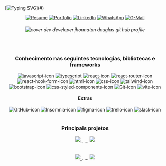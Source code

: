 [![Typing SVG](https://readme-typing-svg.herokuapp.com/?color=ffffff&size=26&center=true&vCenter=true&width=1000&lines=Olá!+Me+chamo+Jhonnatan+Douglas;Sou+estudante+de+Análise+e+Desenvolvimento+de+Sistemas;No+momento+estou+cursando+a+Kenzie+Academy+Brasil;Já+sou+um+Desenvolvedor+Front-End;Sou+de+Governador+Valadares,+Minas+Gerais;Seja+bem+vindo!;)](#)

<div align="center">
  
[![Resume](https://img.shields.io/badge/-Resume-%2346295A?style=for-the-badge&logo=readme&logoColor=white)](https://drive.google.com/file/d/1dYCGLxXzp6o13DsVq-Ypsv5HYn_fH1US/view?usp=sharing)
[![Portfolio](https://img.shields.io/badge/Portfolio-%23000000.svg?style=for-the-badge&logo=firefox&logoColor=#FF7139)](https://portfolio-jhonnatandev.vercel.app)
[![LinkedIn](https://img.shields.io/badge/LinkedIn-0077B5?style=for-the-badge&logo=linkedin&logoColor=white)](https://www.linkedin.com/in/jhonnatan-douglas-dev/)
[![WhatsApp](https://img.shields.io/badge/WhatsApp-25D366?style=for-the-badge&logo=whatsapp&logoColor=white)](https://api.whatsapp.com/send?phone=5533999328785&text=Olá,%20Jhonnatan!%20Tudo%20bem?%0D%0A%0D%0AFiquei%20interessado%20em%20sua%20experiência%20como%20Desenvolvedor.%20Gostaria%20de%20conversar%20mais%20sobre%20uma%20oportunidade%20de%20emprego%20em%20nossa%20empresa.%0D%0A%0D%0AAguardo%20seu%20retorno%20para%20marcarmos%20uma%20entrevista.%20Obrigado!%0D%0A%0D%0AAtenciosamente,%0D%0ARecrutador%20da%20Empresa)
[![G-Mail](https://img.shields.io/badge/Gmail-D14836?style=for-the-badge&logo=gmail&logoColor=white)](mailto:jhonnatanaraujodev@gmail.com?subject=Oportunidade%20de%20Emprego&body=Olá%20Jhonnatan,%0D%0A%0D%0AGostaríamos%20de%20conversar%20sobre%20uma%20oportunidade%20de%20emprego%20na%20nossa%20empresa.%0D%0A%0D%0AAtenciosamente,%0D%0AEquipe%20de%20Recrutamento)
  
</div>

<h6 align="center">
  <img alt="cover dev developer jhonnatan douglas git hub profile" src="https://i.postimg.cc/tTDvpxMw/jhonnatan-desenvolvedor-front-end.png"/>
</h6>
<br />

<div align="center">
  
### Conhecimento nas seguintes tecnologias, bibliotecas e frameworks

</div>

<div align="center">
    <img src="https://img.shields.io/badge/JavaScript-F7DF1E?style=for-the-badge&logo=javascript&logoColor=black" alt="javascript-icon">
    <img src="https://img.shields.io/badge/TypeScript-007ACC?style=for-the-badge&logo=typescript&logoColor=white" alt="typescript">
    <img src="https://img.shields.io/badge/React-20232A?style=for-the-badge&logo=react&logoColor=61DAFB" alt="react-icon">
    <img src="https://img.shields.io/badge/React_Router-CA4245?style=for-the-badge&logo=react-router&logoColor=white" alt="react-router-icon">
    <img src="https://img.shields.io/badge/React%20Hook%20Form-%23EC5990.svg?style=for-the-badge&logo=reacthookform&logoColor=white" alt="react-hook-form-icon">
    <img src="https://img.shields.io/badge/HTML5-E34F26?style=for-the-badge&logo=html5&logoColor=white" alt="html-icon">
    <img src="https://img.shields.io/badge/CSS3-1572B6?style=for-the-badge&logo=css3&logoColor=white" alt="css-icon">
    <img src="https://img.shields.io/badge/Tailwind_CSS-38B2AC?style=for-the-badge&logo=tailwind-css&logoColor=white" alt="tailwind-icon">
    <img src="https://img.shields.io/badge/Bootstrap-563D7C?style=for-the-badge&logo=bootstrap&logoColor=white" alt="bootstrap-icon">
    <img src="https://img.shields.io/badge/styled--components-DB7093?style=for-the-badge&logo=styled-components&logoColor=white" alt="css-styled-components-icon">
    <img src="https://img.shields.io/badge/Git-E34F26?style=for-the-badge&logo=git&logoColor=white" alt="Git-icon">
    <img src="https://img.shields.io/badge/Vite-B73BFE?style=for-the-badge&logo=vite&logoColor=FFD62E" alt="vite-icon">
</div>

<div align="center">
  
#### Extras

</div>

<div align="center">
    <img src="https://img.shields.io/badge/GitHub-100000?style=for-the-badge&logo=github&logoColor=white" alt="GitHub-icon">
    <img src="https://img.shields.io/badge/Insomnia-5849be?style=for-the-badge&logo=Insomnia&logoColor=white" alt="Insomnia-icon">
    <img src="https://img.shields.io/badge/Figma-F24E1E?style=for-the-badge&logo=figma&logoColor=white" alt="figma-icon">
    <img src="https://img.shields.io/badge/Trello-0052CC?style=for-the-badge&logo=trello&logoColor=white" alt="trello-icon">
    <img src="https://img.shields.io/badge/Slack-4A154B?style=for-the-badge&logo=slack&logoColor=white" alt="slack-icon">
</div>
<br />

<div align="center">

### Principais projetos
  
</div>

<div align="center">

<a href="https://github.com/grupo7-T17/kenzie-feed">
  <img style="margin-bottom: 0.75rem;" align="center" src="https://github-readme-stats.vercel.app/api/pin/?username=grupo7-T17&repo=kenzie-feed&theme=dark"/>
</a>
<span> ..... </span> 
<a href="https://github.com/Kenzie-Academy-Brasil-Developers/react-entrega-kenzie-hub_JhonnatanDouglas">
  <img style="margin-bottom: 0.75rem;" align="center" src="https://github-readme-stats.vercel.app/api/pin/?username=Kenzie-Academy-Brasil-Developers&repo=react-entrega-kenzie-hub_JhonnatanDouglas&theme=dark"/>
</a>
  
</div>



![]()

<div align="center">

<a href="https://github.com/Kenzie-Academy-Brasil-Developers/react-entrega-s1-template-nu-kenzie_JhonnatanDouglas">
  <img style="margin-bottom: 0.75rem;" align="center" src="https://github-readme-stats.vercel.app/api/pin/?username=Kenzie-Academy-Brasil-Developers&repo=react-entrega-s1-template-nu-kenzie_JhonnatanDouglas&theme=dark"/>
</a>
<span> ..... </span>
<a href="https://github.com/Kenzie-Academy-Brasil-Developers/gitSearchBase_JhonnatanDouglas">
  <img style="margin-bottom: 0.75rem;" align="center" src="https://github-readme-stats.vercel.app/api/pin/?username=Kenzie-Academy-Brasil-Developers&repo=gitSearchBase_JhonnatanDouglas&theme=dark"/>
</a>
  
</div>





